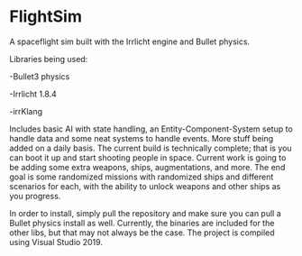 # FlightSim
A spaceflight sim built with the Irrlicht engine and Bullet physics.

Libraries being used:

-Bullet3 physics

-Irrlicht 1.8.4

-irrKlang

Includes basic AI with state handling, an Entity-Component-System setup to handle data and some neat systems to handle events. More stuff being added on a daily basis. 
The current build is technically complete; that is you can boot it up and start shooting people in space. Current work is going to be adding some extra weapons, ships, augmentations, and more. 
The end goal is some randomized missions with randomized ships and different scenarios for each, with the ability to unlock weapons and other ships as you progress.

In order to install, simply pull the repository and make sure you can pull a Bullet physics install as well. Currently, the binaries are included for the other libs, but that may not always be the case. 
The project is compiled using Visual Studio 2019. 

